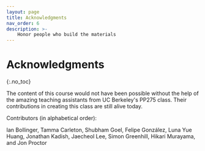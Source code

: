 ```yaml
---
layout: page
title: Acknowledgments
nav_order: 6
description: >-
    Honor people who build the materials
---
```


# Acknowledgments
{:.no_toc}

The content of this course would not have been possible without the help of the
amazing teaching assistants from UC Berkeley's PP275 class. Their contributions
in creating this class are still alive today.

Contributors (in alphabetical order):

Ian Bollinger, 
Tamma Carleton, 
Shubham Goel,
Felipe González,
Luna Yue Huang,
Jonathan Kadish,
Jaecheol Lee,
Simon Greenhill, 
Hikari Murayama,
and Jon Proctor

